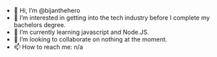 - 👋 Hi, I’m @bijanthehero
- 👀 I’m interested in getting into the tech industry before I complete my bachelors degree.
- 🌱 I’m currently learning javascript and Node.JS.
- 💞️ I’m looking to collaborate on nothing at the moment.
- 📫 How to reach me: n/a

<!---
bijanthehero/bijanthehero is a ✨ special ✨ repository because its `README.md` (this file) appears on your GitHub profile.
You can click the Preview link to take a look at your changes.
--->
